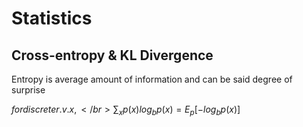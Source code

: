 # Statistics

## Cross-entropy & KL Divergence
Entropy is average amount of information and can be said degree of surprise


$for discrete r.v. x, </br>
\sum_{x}{p(x)log_{b}{p(x)}} = E_p[-log_{b}{p(x)}]$
